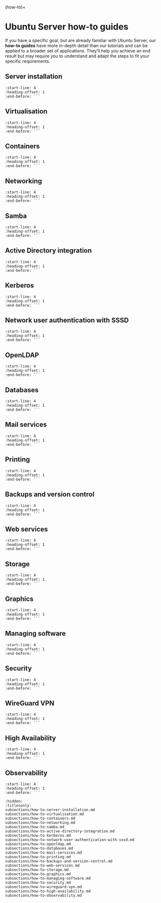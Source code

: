 (how-to)=

# Ubuntu Server how-to guides

If you have a specific goal, but are already familiar with Ubuntu Server, our **how-to guides** have more in-depth detail than our tutorials and can be applied to a broader set of applications. They’ll help you achieve an end result but may require you to understand and adapt the steps to fit your specific requirements.

## Server installation

```{include} subsections/how-to-server-installation.md
:start-line: 4
:heading-offset: 1
:end-before: ```
```

## Virtualisation

```{include} subsections/how-to-virtualisation.md
:start-line: 4
:heading-offset: 1
:end-before: ```
```

## Containers

```{include} subsections/how-to-containers.md
:start-line: 4
:heading-offset: 1
:end-before: ```
```

## Networking

```{include} subsections/how-to-networking.md
:start-line: 4
:heading-offset: 1
:end-before: ```
```

## Samba

```{include} subsections/how-to-samba.md
:start-line: 4
:heading-offset: 1
:end-before: ```
```

## Active Directory integration

```{include} subsections/how-to-active-directory-integration.md
:start-line: 4
:heading-offset: 1
:end-before: ```
```

## Kerberos

```{include} subsections/how-to-kerberos.md
:start-line: 4
:heading-offset: 1
:end-before: ```
```

## Network user authentication with SSSD

```{include} subsections/how-to-network-user-authentication-with-sssd.md
:start-line: 4
:heading-offset: 1
:end-before: ```
```

## OpenLDAP

```{include} subsections/how-to-openldap.md
:start-line: 4
:heading-offset: 1
:end-before: ```
```

## Databases

```{include} subsections/how-to-databases.md
:start-line: 4
:heading-offset: 1
:end-before: ```
```

## Mail services

```{include} subsections/how-to-mail-services.md
:start-line: 4
:heading-offset: 1
:end-before: ```
```

## Printing

```{include} subsections/how-to-printing.md
:start-line: 4
:heading-offset: 1
:end-before: ```
```

## Backups and version control

```{include} subsections/how-to-backups-and-version-control.md
:start-line: 4
:heading-offset: 1
:end-before: ```
```

## Web services

```{include} subsections/how-to-web-services.md
:start-line: 4
:heading-offset: 1
:end-before: ```
```

## Storage

```{include} subsections/how-to-storage.md
:start-line: 4
:heading-offset: 1
:end-before: ```
```

## Graphics

```{include} subsections/how-to-graphics.md
:start-line: 4
:heading-offset: 1
:end-before: ```
```

## Managing software

```{include} subsections/how-to-managing-software.md
:start-line: 4
:heading-offset: 1
:end-before: ```
```

## Security

```{include} subsections/how-to-security.md
:start-line: 4
:heading-offset: 1
:end-before: ```
```

## WireGuard VPN

```{include} subsections/how-to-wireguard-vpn.md
:start-line: 4
:heading-offset: 1
:end-before: ```
```

## High Availability

```{include} subsections/how-to-high-availability.md
:start-line: 4
:heading-offset: 1
:end-before: ```
```

## Observability

```{include} subsections/how-to-observability.md
:start-line: 4
:heading-offset: 1
:end-before: ```
```


```{toctree}
:hidden:
:titlesonly:
subsections/how-to-server-installation.md
subsections/how-to-virtualisation.md
subsections/how-to-containers.md
subsections/how-to-networking.md
subsections/how-to-samba.md
subsections/how-to-active-directory-integration.md
subsections/how-to-kerberos.md
subsections/how-to-network-user-authentication-with-sssd.md
subsections/how-to-openldap.md
subsections/how-to-databases.md
subsections/how-to-mail-services.md
subsections/how-to-printing.md
subsections/how-to-backups-and-version-control.md
subsections/how-to-web-services.md
subsections/how-to-storage.md
subsections/how-to-graphics.md
subsections/how-to-managing-software.md
subsections/how-to-security.md
subsections/how-to-wireguard-vpn.md
subsections/how-to-high-availability.md
subsections/how-to-observability.md
```